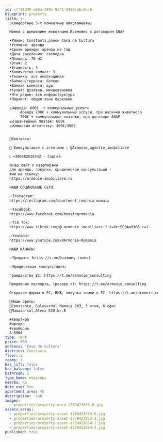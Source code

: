 ```yaml
---
id: cff11d49-a88a-489b-9d41-2456ca6c9dc6
blueprint: property
title: |-
  ☑️Комфортные 3-х комнатные апартаменты☑️

  Можно с домашними животными.Возможно с договором ANAF

  •Район: Constanta,район Casa de Cultura
  •Условия: аренда 
  •Сроки аренды: аренда на год
  •Дата заселения: свободна
  •Площадь: 70 м2
  •Этаж: 2
  •Этажность: 4
  •Количество комнат: 3
  •Техника: вся необходимая
  •Балкон/терраса: балкон
  •Ванная комната: душ
  •Кухня: духовка, микровоновка
  •Что рядом: вся инфраструктура
  •Паркинг: общая зона парковки

  💶Аренда: 600€  + коммунальные услуги 
       Аренда 700€ + коммунальные услуги, при наличии животного 
       700€ + коммунальные платежи, при договоре АNAF
  💶Гарантийный платёж: 600€ 
  💶Комиссия Агентству: 300€/350€


  📩Контакты:

  📱 Консультация с агентами : @Armonie_agentie_imobiliare 

  📞 +380682656442 - Сергей

  🌐Наш сайт c квартирами 
  для аренды, покупки, юридической консультации - 
  жми на ссылку: 
  https://armonie-imobiliare.ro 

  НАШИ СОЦИАЛЬНЫЕ СЕТИ:

  ✅Instagram:
  https://instagram.com/apartment_romania_mamaia

  ✅Facebook:
  https://www.facebook.com/housingromania

  ✅Tik Tok:
  https://www.tiktok.com/@_armonie_imobiliare_?_t=8riSC0AuV30&_r=1

  ✅Youtube:
  https://www.youtube.com/@Armonie-Romania

  НАШИ КАНАЛЫ:

  ✅Продажа: https://t.me/harmony_invest

  ✅Юридическая консультация:

  Гражданство ЕС: https://t.me/armonie_consulting

  Продление паспорта, (резерв +): https://t.me/armonie_consulting

  Открытие фирмы в ЕС, ВНЖ, покупка земли в ЕС: https://t.me/armonie_consulting

  📍Наши офисы:
  🏢Constanța, Bulevardul Mamaia 203, 3 этаж, 6 офис
  🏢Mamaia-sat,Aleea D30,Nr.8

  #квартира
  #аренда
  #свободно
  А-5964
type: rent
price: 600
address: 'Casa de Cultura'
district: Constanta
floor: 2
rooms: 3
has_lift: false
has_balcony: false
bathroom: 1
type_home: квартира
nearbu: Ru
date_use: You
apartment_area: 45
description: '246'
images:
  - properties/property-main-1759423853-0.jpg
assets_array:
  - properties/property-asset-1759423853-0.jpg
  - properties/property-asset-1759423853-1.jpg
  - properties/property-asset-1759423854-2.jpg
  - properties/property-asset-1759423854-3.jpg
published: true
---
```


